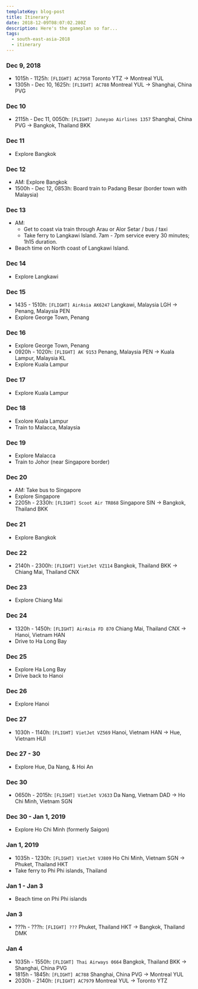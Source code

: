 ```yaml
---
templateKey: blog-post
title: Itinerary
date: 2018-12-09T08:07:02.280Z
description: Here's the gameplan so far...
tags:
  - south-east-asia-2018
  - itinerary
---
```

### Dec 9, 2018
- 1015h - 1125h: `[FLIGHT] AC7958` Toronto YTZ -> Montreal YUL
- 1305h - Dec 10, 1625h: `[FLIGHT] AC788` Montreal YUL -> Shanghai, China PVG

### Dec 10
- 2115h - Dec 11, 0050h: `[FLIGHT] Juneyao Airlines 1357` Shanghai, China PVG -> Bangkok, Thailand BKK

### Dec 11
- Explore Bangkok

### Dec 12
- AM: Explore Bangkok
- 1500h - Dec 12, 0853h: Board train to Padang Besar (border town with Malaysia)

### Dec 13
- AM: 
  - Get to coast via train through Arau or Alor Setar / bus / taxi
  - Take ferry to Langkawi Island. 7am - 7pm service every 30 minutes; 1h15 duration.
- Beach time on North coast of Langkawi Island.

### Dec 14
- Explore Langkawi

### Dec 15
- 1435 - 1510h: `[FLIGHT] AirAsia AK6247` Langkawi, Malaysia LGH -> Penang, Malaysia PEN
- Explore George Town, Penang

### Dec 16
- Explore George Town, Penang
- 0920h - 1020h: `[FLIGHT] AK 9153` Penang, Malaysia PEN -> Kuala Lampur, Malaysia KL
- Explore Kuala Lampur

### Dec 17
- Explore Kuala Lampur

### Dec 18
- Exolore Kuala Lampur
- Train to Malacca, Malaysia

### Dec 19
- Explore Malacca
- Train to Johor (near Singapore border)

### Dec 20
- AM: Take bus to Singapore
- Explore Singapore
- 2205h - 2330h: `[FLIGHT] Scoot Air TR868` Singapore SIN -> Bangkok, Thailand BKK

### Dec 21
- Explore Bangkok

### Dec 22
- 2140h - 2300h: `[FLIGHT] VietJet VZ114` Bangkok, Thailand BKK -> Chiang Mai, Thailand CNX

### Dec 23
- Explore Chiang Mai

### Dec 24
- 1320h - 1450h: `[FLIGHT] AirAsia FD 870` Chiang Mai, Thailand CNX -> Hanoi, Vietnam HAN
- Drive to Ha Long Bay

### Dec 25
- Explore Ha Long Bay
- Drive back to Hanoi

### Dec 26
- Explore Hanoi

### Dec 27
- 1030h - 1140h: `[FLIGHT] VietJet VZ569` Hanoi, Vietnam HAN -> Hue, Vietnam HUI

### Dec 27 - 30
- Explore Hue, Da Nang, & Hoi An

### Dec 30
- 0650h - 2015h: `[FLIGHT] VietJet VJ633` Da Nang, Vietnam DAD -> Ho Chi Minh, Vietnam SGN

### Dec 30 - Jan 1, 2019
- Explore Ho Chi Minh (formerly Saigon)

### Jan 1, 2019
- 1035h - 1230h: `[FLIGHT] VietJet VJ809` Ho Chi Minh, Vietnam SGN -> Phuket, Thailand HKT
- Take ferry to Phi Phi islands, Thailand

### Jan 1 - Jan 3
- Beach time on Phi Phi islands

### Jan 3
- ???h - ???h: `[FLIGHT] ???` Phuket, Thailand HKT -> Bangkok, Thailand DMK

### Jan 4
- 1035h - 1550h: `[FLIGHT] Thai Airways 0664` Bangkok, Thailand BKK -> Shanghai, China PVG
- 1815h - 1845h: `[FLIGHT] AC788` Shanghai, China PVG -> Montreal YUL
- 2030h - 2140h: `[FLIGHT] AC7979` Montreal YUL -> Toronto YTZ
